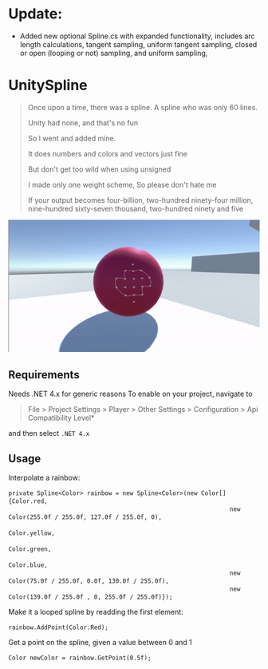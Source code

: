 # Update:
 - Added new optional Spline.cs with expanded functionality, includes arc length calculations, tangent sampling, uniform tangent sampling, closed or open (looping or not) sampling, and uniform sampling,    

# UnitySpline
 >Once upon a time, there was a spline.
 >A spline who was only 60 lines. 
>
 >Unity had none, 
 >and that's no fun
>
 >So I went and added mine.
>
 >It does numbers and colors 
 >and vectors just fine
>
 >But don't get too wild 
 >when using unsigned
>
 >I made only one weight scheme,
 >So please don't hate me
>
 >If your output becomes four-billion, two-hundred ninety-four million, nine-hundred sixty-seven thousand, two-hundred ninety
 >and five

 ![](spline.gif)
 
## Requirements
Needs .NET 4.x for generic reasons
To enable on your project, navigate to 

> File > Project Settings > Player > Other Settings > Configuration > Api Compatibility Level* 

and then select `.NET 4.x`


## Usage
Interpolate a rainbow: 
```
private Spline<Color> rainbow = new Spline<Color>(new Color[]{Color.red, 
                                                              new Color(255.0f / 255.0f, 127.0f / 255.0f, 0), 
                                                              Color.yellow, 
                                                              Color.green, 
                                                              Color.blue, 
                                                              new Color(75.0f / 255.0f, 0.0f, 130.0f / 255.0f),
                                                              new Color(139.0f / 255.0f , 0, 255.0f / 255.0f)});
```

Make it a looped spline by readding the first element:
```
rainbow.AddPoint(Color.Red);
```
Get a point on the spline, given a value between 0 and 1
```
Color newColor = rainbow.GetPoint(0.5f);
```
